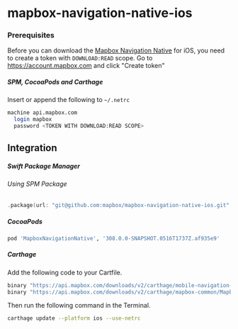 # mapbox-navigation-native-ios

### Prerequisites

Before you can download the [Mapbox Navigation Native](https://github.com/mapbox/mapbox-navigation-native) for iOS, you need to create a token with `DOWNLOAD:READ` scope.
Go to https://account.mapbox.com and click "Create token"

##### SPM, CocoaPods and Carthage
Insert or append the following to `~/.netrc`

```bash
machine api.mapbox.com
  login mapbox
  password <TOKEN WITH DOWNLOAD:READ SCOPE>
```

## Integration

##### Swift Package Manager

###### Using SPM Package

```swift
.package(url: "git@github.com:mapbox/mapbox-navigation-native-ios.git", from: "308.0.0-SNAPSHOT.0516T1737Z.af935e9"),
```

##### CocoaPods

```ruby
pod 'MapboxNavigationNative', '308.0.0-SNAPSHOT.0516T1737Z.af935e9'
```

##### Carthage

Add the following code to your Cartfile.

```bash
binary "https://api.mapbox.com/downloads/v2/carthage/mobile-navigation-native/MapboxNavigationNative.json" == 308.0.0-SNAPSHOT.0516T1737Z.af935e9
binary "https://api.mapbox.com/downloads/v2/carthage/mapbox-common/MapboxCommon-ios.json" == 24.4.0-rc.2
```

Then run the following command in the Terminal.
```bash
carthage update --platform ios --use-netrc
```

